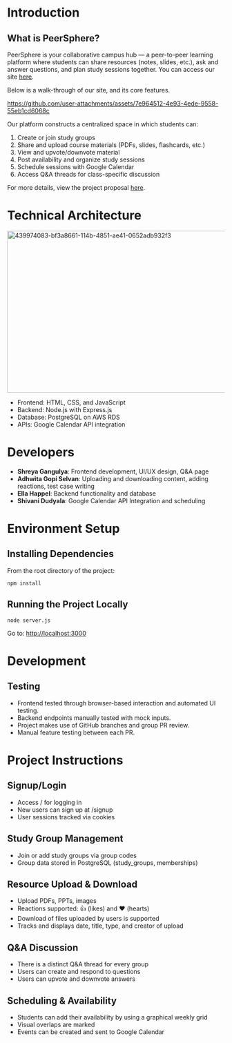 # Introduction
## What is PeerSphere?

PeerSphere is your collaborative campus hub — a peer-to-peer learning platform where students can share resources (notes, slides, etc.), ask and answer questions, and plan study sessions together.  You can access our site [here](https://peersphere-i9nx.onrender.com/).

Below is a walk-through of our site, and its core features.

https://github.com/user-attachments/assets/7e964512-4e93-4ede-9558-55eb1cd6068c

Our platform constructs a centralized space in which students can:

1. Create or join study groups
2. Share and upload course materials (PDFs, slides, flashcards, etc.)
3. View and upvote/downvote material
4. Post availability and organize study sessions
5. Schedule sessions with Google Calendar
6. Access Q&A threads for class-specific discussion

For more details, view the project proposal [here](https://docs.google.com/document/d/11f3lOFnXMaBw-NN4dJJ-7CEKo8AYfa4VUUXHrnAEsXo/edit?tab=t.0).


# Technical Architecture

<img width="744" height="375" alt="439974083-bf3a8661-114b-4851-ae41-0652adb932f3" src="https://github.com/user-attachments/assets/a8b849b3-7e8b-4caf-a8db-14fc8b95feb5" />


- Frontend: HTML, CSS, and JavaScript
- Backend: Node.js with Express.js
- Database: PostgreSQL on AWS RDS
- APIs: Google Calendar API integration



# Developers
- **Shreya Gangulya**: Frontend development, UI/UX design, Q&A page
- **Adhwita Gopi Selvan**: Uploading and downloading content, adding reactions, test case writing
- **Ella Happel**: Backend functionality and database
- **Shivani Dudyala**: Google Calendar API Integration and scheduling



# Environment Setup
## Installing Dependencies
From the root directory of the project:
```
npm install
```

## Running the Project Locally
```
node server.js
```
Go to: [http://localhost:3000](http://localhost:3000)



# Development
## Testing
- Frontend tested through browser-based interaction and automated UI testing.
- Backend endpoints manually tested with mock inputs.
- Project makes use of GitHub branches and group PR review.
- Manual feature testing between each PR.



# Project Instructions
## Signup/Login
- Access / for logging in
- New users can sign up at /signup
- User sessions tracked via cookies

## Study Group Management
- Join or add study groups via group codes
- Group data stored in PostgreSQL (study_groups, memberships)

## Resource Upload & Download
- Upload PDFs, PPTs, images
- Reactions supported: 👍 (likes) and ❤️ (hearts)
- Download of files uploaded by users is supported
- Tracks and displays date, title, type, and creator of upload
  
## Q&A Discussion
- There is a distinct Q&A thread for every group
- Users can create and respond to questions
- Users can upvote and downvote answers
  
## Scheduling & Availability
- Students can add their availability by using a graphical weekly grid
- Visual overlaps are marked
- Events can be created and sent to Google Calendar
